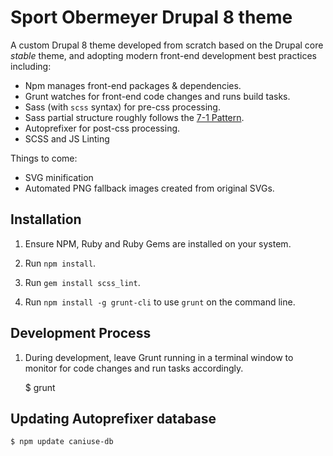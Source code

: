 # Sport Obermeyer Drupal 8 theme

A custom Drupal 8 theme developed from scratch based on the Drupal core *stable*
theme, and adopting modern front-end development best practices including:

* Npm manages front-end packages & dependencies.
* Grunt watches for front-end code changes and runs build tasks.
* Sass (with `scss` syntax) for pre-css processing.
* Sass partial structure roughly follows the
  [7-1 Pattern](https://sass-guidelin.es/#the-7-1-pattern).
* Autoprefixer for post-css processing.
* SCSS and JS Linting

Things to come:
* SVG minification
* Automated PNG fallback images created from original SVGs.

## Installation

1. Ensure NPM, Ruby and Ruby Gems are installed on your system.

2. Run `npm install`.

3. Run `gem install scss_lint`.

4. Run `npm install -g grunt-cli` to use `grunt` on the command line.


## Development Process

1. During development, leave Grunt running in a terminal window to monitor for
  code changes and run tasks accordingly.

    $ grunt


## Updating Autoprefixer database

    $ npm update caniuse-db
